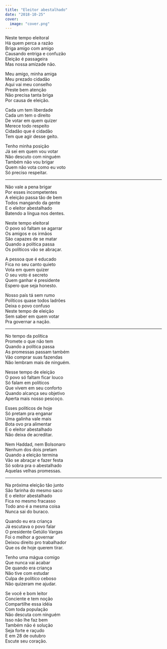 ```yaml
---
title: "Eleitor abestalhado"
date: "2018-10-25"
cover:
  image: "cover.png"
---
```


Neste tempo eleitoral  
Há quem perca a razão  
Briga amigo com amigo  
Causando entriga e confuzão  
Eleição é passageira  
Mas nossa amizade não.  

Meu amigo, minha amiga  
Meu prezado cidadão  
Aqui vai meu conselho  
Preste bem atenção  
Não precisa tanta briga  
Por causa de eleição.  

Cada um tem liberdade  
Cada um tem o direito  
De votar em quem quizer  
Merece todo respeito  
Cidadão que é cidadão  
Tem que agir desse geito.  

Tenho minha posição  
Já sei em quem vou votar  
Não descuto com ninguém  
Também não vou brigar  
Quem não vota como eu voto  
Só preciso respeitar.  

---

Não vale a pena brigar  
Por esses incompetentes  
A eleição passa tão de bem  
Todos mangando da gente  
E o eleitor abestalhado  
Batendo a língua nos dentes.  

Neste tempo eleitoral  
O povo só faltam se agarrar  
Os amigos e os irmãos  
São capazes de se matar  
Quando a política passa  
Os políticos vão se abraçar.  

A pessoa que é educado  
Fica no seu canto quieto  
Vota em quem quizer  
O seu voto é secreto  
Quem ganhar é presidente  
Espero que seja honesto.  

Nosso país tá sem rumo  
Políticos quase todos ladrões  
Deixa o povo confuso  
Neste tempo de eleição  
Sem saber em quem votar  
Pra governar a nação.  

---

No tempo da política  
Promete o que não tem  
Quando a política passa  
As promessas passam também  
Vão comprar suas fazendas  
Não lembram mais de ninguém.  

Nesse tempo de eleição  
O povo só faltam ficar louco  
Só falam em políticos  
Que vivem em seu conforto  
Quando alcança seu objetivo  
Aperta mais nosso pescoço.  

Esses políticos de hoje  
Só pretam pra enganar  
Uma galinha vale mais  
Bota ovo pra alimentar  
E o eleitor abestalhado  
Não deixa de acreditar.  

Nem Haddad, nem Bolsonaro  
Nenhum dos dois pretam  
Quando a eleição termina  
Vão se abraçar e fazer festa  
Só sobra pra o abestalhado  
Aquelas velhas promessas.  

---

Na próxima eleição tão junto  
São farinha do mesmo saco  
E o eleitor abestalhado  
Fica no mesmo fracasso  
Todo ano é a mesma coisa  
Nunca sai do buraco.  

Quando eu era criança  
Já escutava o povo falar  
O presidente Getúlio Vargas  
Foi o melhor a governar  
Deixou direito pro trabalhador  
Que os de hoje querem tirar.  

Tenho uma mágua comigo  
Que nunca vai acabar  
De quando era criança  
Não tive com estudar  
Culpa de político ceboso  
Não quizeram me ajudar.  

Se você e bom leitor  
Conciente e tem noção  
Compartilhe essa idéia  
Com toda população  
Não descuta com ninguém  
Isso não lhe faz bem  
Também não é solução  
Seja forte e raçudo  
E em 28 de outubro  
Escute seu coração.
